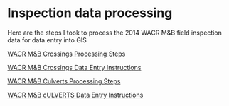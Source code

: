 Inspection data processing
=====================

Here are the steps I took to process the 2014 WACR M&B field inspection data for data entry into GIS

[WACR M&B Crossings Processing Steps](https://github.com/VTrans-Rail/inspection-processing/blob/master/M%26B%20Xings%20Processing.md)

[WACR M&B Crossings Data Entry Instructions](https://github.com/VTrans-Rail/inspection-processing/blob/master/M%26B%20Xings%20Instructions.md)

[WACR M&B Culverts Processing Steps](https://github.com/VTrans-Rail/inspection-processing/blob/master/M%26B%20Culverts%20Processing.md)

[WACR M&B cULVERTS Data Entry Instructions](https://github.com/VTrans-Rail/inspection-processing/blob/master/M%26B%20Culverts%20Instructions.md)
